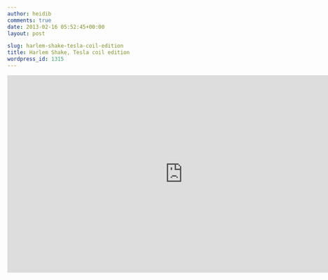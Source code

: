 ```yaml
---
author: heidib
comments: true
date: 2013-02-16 05:52:45+00:00
layout: post

slug: harlem-shake-tesla-coil-edition
title: Harlem Shake, Tesla coil edition
wordpress_id: 1315
---
```



<iframe width="800" height="450" src="https://www.youtube.com/embed/kMQltc7uIKI" frameborder="0" allow="autoplay; encrypted-media" allowfullscreen></iframe>